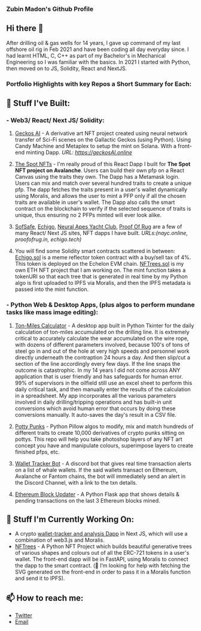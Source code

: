 ### Zubin Madon's Github Profile

## Hi there 👋
After drilling oil & gas wells for 14 years, I gave up command of my last offshore oil rig in Feb 2021 and have been coding all day everyday since. I had learnt HTML, C, C++ as part of my Bachelor's in Mechanical Engineering so I was familiar with the basics. In 2021 I started with Python, then moved on to JS, Solidity, React and NextJS.

### Portfolio Highlights with key Repos a Short Summary for Each:

## 🔭 Stuff I've Built:
### - Web3/ React/ Next JS/ Solidity:

1. [Geckos AI](https://github.com/zubin-madon/GeckosAI) - A derivative art NFT project created using neural network transfer of Sci-Fi scenes on the Gallactic Geckos (using Python). Using Candy Machine and Metaplex to setup the mint on Solana. With a front-end minting Dapp. *URL: https://geckosAI.online*

2. [The Spot NFTs](https://github.com/zubin-madon/spot-nft-dapp) - I'm really proud of this React Dapp I built for **The Spot NFT project on Avalanche**. Users can build their own pfp on a React Canvas using the traits they own. The Dapp has a Metamask login. Users can mix and match over several hundred traits to create a unique pfp. The dapp fetches the traits present in a user's wallet dynamically using Moralis, and allows the user to mint a PFP only if all the chosen traits are available in user's wallet. The Dapp also calls the smart contract on the blockchain to verify if the selected sequence of traits is unique, thus ensuring no 2 PFPs minted will ever look alike.

3. [SofSafe](https://github.com/zubin-madon/sofsafe), [Echigo](https://github.com/zubin-madon/echigo), [Neural Apes Yacht Club](https://github.com/zubin-madon/nayc), [Proof Of Rug](https://github.com/zubin-madon/ProofOfRug) are a few of many React/ Next JS sites, NFT dapps I have built. 
*URLs:(nayc.online, proofofrug.in, echigo.tech)*

4. You will find some Solidity smart contracts scattered in between: [Echigo.sol](https://gist.github.com/zubin-madon/1148e2934956e59bf7c98504f0dac6ea) is a meme reflector token contract with a buy/sell tax of 4%. This token is deployed on the Echelon EVM chain. [NFTrees.sol](https://github.com/zubin-madon/NFTrees/blob/main/contracts/trees_final.sol) is my own ETH NFT project that I am working on. The mint function takes a tokenURI so that each tree that is generated in real time by my Python algo is first uploaded to IPFS via Moralis, and then the IPFS metadata is passed into the mint function.

### - Python Web & Desktop Apps, (plus algos to perform mundane tasks like mass image editing):
1. [Ton-Miles Calculator](https://github.com/zubin-madon/Ton-Miles-Manager-for-Oil-Rigs) - A desktop app built in Python Tkinter for the daily calculation of ton-miles accumulated on the drilling line. It is extremely critical to accurately calculate the wear accumulated on the wire rope, with dozens of different parameters involved, because 100's of tons of steel go in and out of the hole at very high speeds and personnel work directly underneath the contraption 24 hours a day. And then slip/cut a section of the line accordingly every few days. If the line snaps the outcome is catastrophic. In my 14 years I did not come across ANY application that is user friendly and has safeguards for human error. 99% of supervisors in the oilfield still use an excel sheet to perform this daily critical task, and then manually enter the results of the calculation in a spreadsheet. My app incorporates all the various parameters involved in daily drilling/tripping operations and has built-in unit conversions which avoid human error that occurs by doing these conversions manually. It auto-saves the day's result in a CSV file.

2. [Potty Punks](https://github.com/zubin-madon/PottyPunksNFT) - Python Pillow algos to modify, mix and match hundreds of different traits to create 10,000 derivatives of crypto punks sitting on pottys. This repo will help you take photoshop layers of any NFT art concept you have and manipulate colours, superimpose layers to create finished pfps, etc.

3. [Wallet Tracker Bot](https://github.com/zubin-madon/Wallet-Tracker-Bot) - A discord bot that gives real time transaction alerts on a list of whale wallets. If the said wallets transact on Ethereum, Avalanche or Fantom chains, the bot will immediately send an alert in the Discord Channel, with a link to the txn details.

4. [Ethereum Block Updater](https://github.com/zubin-madon/Ethereum-Block-Updater) - A Python Flask app that shows details & pending transactions on the last 3 Ethereum blocks mined.

## 🔭 Stuff I'm Currently Working On:
- A crypto [wallet-tracker and analysis Dapp](https://github.com/zubin-madon/degenalysis) in Next JS, which will use a combination of web3.js and Moralis.
- [NFTrees](https://github.com/zubin-madon/NFTrees) - A Python NFT Project which builds beautiful generative trees of various shapes and colours out of all the ERC-721 tokens in a user's wallet. The front-end dapp will be in FastAPI, using Moralis to connect the dapp to the smart contract.
(🤔 I’m looking for help with fetching the SVG generated on the front-end in order to pass it in a Moralis function and send it to IPFS).

## 📫 How to reach me:
- [Twitter](https://twitter.com/zmadon)
- [Email](mailto:madon.zubin@gmail.com)

